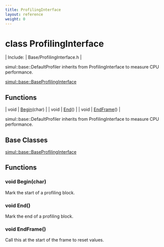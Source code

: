 ```yaml
---
title: ProfilingInterface
layout: reference
weight: 0
---
```

class ProfilingInterface
===

| Include: | Base/ProfilingInterface.h |

simul::base::DefaultProfiler inherits from ProfilingInterface to measure CPU performance.
  

[simul::base::BaseProfilingInterface](baseprofilinginterface)

Functions
---

| void | [Begin](#Begin)(char) |
| void | [End](#End)() |
| void | [EndFrame](#EndFrame)() |

simul::base::DefaultProfiler inherits from ProfilingInterface to measure CPU performance.
  


Base Classes
---
[simul::base::BaseProfilingInterface](baseprofilinginterface)

Functions
---

### <a name="Begin"/>void Begin(char)
Mark the start of a profiling block.

### <a name="End"/>void End()
Mark the end of a profiling block.

### <a name="EndFrame"/>void EndFrame()
Call this at the start of the frame to reset values.
